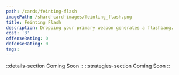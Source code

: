 ```yaml
---
path: /cards/feinting-flash
imagePath: /shard-card-images/feinting_flash.png
title: Feinting Flash
description: Dropping your primary weapon generates a flashbang.
cost: '3'
offenseRating: 0
defenseRating: 0
tags:
---
```

::details-section
Coming Soon
::
::strategies-section
Coming Soon
::